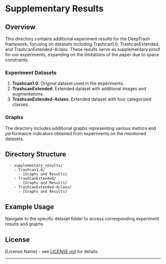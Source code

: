 # Supplementary Results

## Overview

This directory contains additional experiment results for the DeepTrash framework, focusing on datasets including Trashcan1.0, TrashcanExtended, and TrashcanExtended-4class. These results serve as supplementary proof for our experiments, expanding on the limitations of the paper due to space constraints.

### Experiment Datasets

1. **Trashcan1.0**: Original dataset used in the experiments.
2. **TrashcanExtended**: Extended dataset with additional images and augmentations.
3. **TrashcanExtended-4class**: Extended dataset with four categorized classes.

### Graphs

The directory includes additional graphs representing various metrics and performance indicators obtained from experiments on the mentioned datasets.

## Directory Structure

```plaintext
  - supplementary_results/
    - Trashcan1.0/
      - [Graphs and Results]
    - TrashcanExtended/
      - [Graphs and Results]
    - TrashcanExtended-4class/
      - [Graphs and Results]
```

## Example Usage

Navigate to the specific dataset folder to access corresponding experiment results and graphs.

## License

[License Name] - see [LICENSE.md](LICENSE.md) for details.

---

